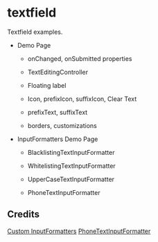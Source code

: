# textfield

Textfield examples.

* Demo Page

    * onChanged, onSubmitted properties

    * TextEditingController

    * Floating label

    * Icon, prefixIcon, suffixIcon, Clear Text

    * prefixText, suffixText

    * borders, customizations


* InputFormatters Demo Page

    * BlacklistingTextInputFormatter

    * WhitelistingTextInputFormatter

    * UpperCaseTextInputFormatter
    
    * PhoneTextInputFormatter



## Credits

[Custom InputFormatters](https://www.youtube.com/watch?v=LDSUZL2HgLA&list=PLBbgqtDgdc_RUWUCInIqxpY)
[PhoneTextInputFormatter](https://github.com/flutter/flutter/blob/479be4447955a6a69e49ae9a393bf693b65f5c30/examples/flutter_gallery/lib/demo/material/text_form_field_demo.dart#L303)